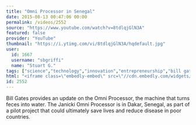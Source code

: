 ```yaml
---
title: "Omni Processor in Senegal"
date: 2015-08-13 00:47:06 00:00
permalink: /videos/2552
source: "https://www.youtube.com/watch?v=8tdlqjGlN3A"
featured: false
provider: "YouTube"
thumbnail: "https://i.ytimg.com/vi/8tdlqjGlN3A/hqdefault.jpg"
user:
  id: 1667
  username: "sbgriffi"
  name: "Stuart G."
tags: ["science","technology","innovation","entrepreneurship","bill gates"]
html: "<iframe class=\"embedly-embed\" src=\"//cdn.embedly.com/widgets/media.html?src=https%3A%2F%2Fwww.youtube.com%2Fembed%2F8tdlqjGlN3A%3Fwmode%3Dtransparent%26feature%3Doembed&wmode=transparent&url=https%3A%2F%2Fwww.youtube.com%2Fwatch%3Fv%3D8tdlqjGlN3A&image=https%3A%2F%2Fi.ytimg.com%2Fvi%2F8tdlqjGlN3A%2Fhqdefault.jpg&key=daaebf4d9cdd46779200162d0ca86e20&type=text%2Fhtml&schema=youtube\" width=\"854\" height=\"480\" scrolling=\"no\" frameborder=\"0\" allowfullscreen></iframe>"
id: 2552
---
```


Bill Gates provides an update on the Omni Processor, the machine that turns feces into water. The Janicki Omni Processor is in Dakar, Senegal, as part of a pilot project that could ultimately save lives and reduce disease in poor countries.